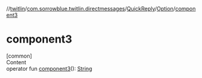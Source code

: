//[twitlin](../../../index.md)/[com.sorrowblue.twitlin.directmessages](../../index.md)/[QuickReply](../index.md)/[Option](index.md)/[component3](component3.md)



# component3  
[common]  
Content  
operator fun [component3](component3.md)(): [String](https://kotlinlang.org/api/latest/jvm/stdlib/kotlin/-string/index.html)  



